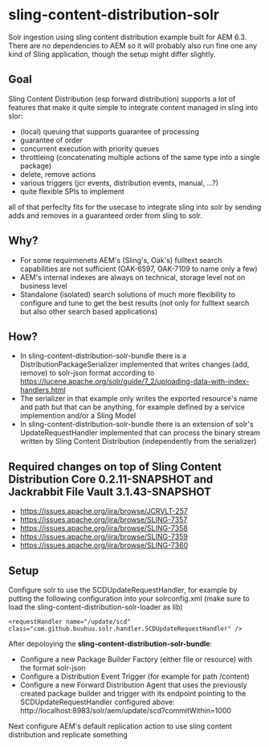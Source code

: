 # sling-content-distribution-solr

Solr ingestion using sling content distribution example built for AEM 6.3. There are no dependencies to AEM so it will probably also run fine one any kind of Sling application, though the setup might differ slightly. 

## Goal

Sling Content Distribution (esp forward distribution) supports a lot of features that make it quite simple to integrate content managed in sling into slor:

- (local) queuing that supports guarantee of processing
- guarantee of order
- concurrent execution with priority queues
- throttleing (concatenating multiple actions of the same type into a single package)
- delete, remove actions
- various triggers (jcr events, distribution events, manual, ...?)
- quite flexible SPIs to implement

all of that perfeclty fits for the usecase to integrate sling into solr by sending adds and removes in a guaranteed order from sling to solr.

## Why?

- For some requirmenets AEM's (Sling's, Oak's) fulltext search capabilities are not sufficient (OAK-6597, OAK-7109 to name only a few)
- AEM's internal indexes are always on technical, storage level not on business level
- Standalone (isolated) search solutions of much more flexibility to configure and tune to get the best results (not only for fulltext search but also other search based applications)

## How?

- In sling-content-distribution-solr-bundle there is a DistributionPackageSerializer implemented that writes changes (add, remove) to solr-json format according to https://lucene.apache.org/solr/guide/7_2/uploading-data-with-index-handlers.html
- The serializer in that example only writes the exported resource's name and path but that can be anything, for example defined by a service implemention and/or a Sling Model
- In sling-content-distribution-solr-bundle there is an extension of solr's UpdateRequestHandler implemented that can process the binary stream written by Sling Content Distribution (independently from the serializer)

## Required changes on top of Sling Content Distribution Core 0.2.11-SNAPSHOT and Jackrabbit File Vault 3.1.43-SNAPSHOT

- https://issues.apache.org/jira/browse/JCRVLT-257
- https://issues.apache.org/jira/browse/SLING-7357
- https://issues.apache.org/jira/browse/SLING-7358
- https://issues.apache.org/jira/browse/SLING-7359
- https://issues.apache.org/jira/browse/SLING-7360

## Setup

Configure solr to use the SCDUpdateRequestHandler, for example by putting the following configuration into your solrconfig.xml (make sure to load the sling-content-distribution-solr-loader as lib)

```
<requestHandler name="/update/scd" class="com.github.buuhuu.solr.handler.SCDUpdateRequestHandler" />
```

After depoloying the **sling-content-distribution-solr-bundle**:

- Configure a new Package Builder Factory (either file or resource) with the format solr-json
- Configure a Distribution Event Trigger (for example for path /content)
- Configure a new Forward Distribution Agent that uses the previously created package builder and trigger with its endpoint pointing to the SCDUpdateRequestHandler configured above: http://localhost:8983/solr/aem/update/scd?commitWithin=1000

Next configure AEM's default replication action to use sling content distribution and replicate something
